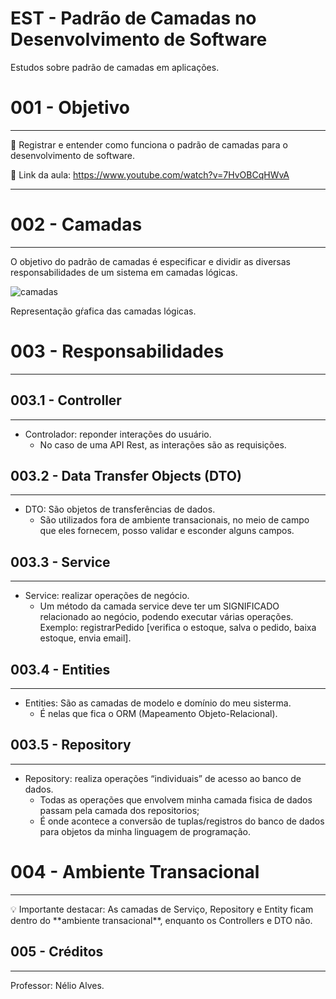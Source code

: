 # EST - Padrão de Camadas no Desenvolvimento de Software
 Estudos sobre padrão de camadas em aplicações.

# 001 - Objetivo

---

🎯 Registrar e entender como funciona o padrão de camadas para o desenvolvimento de software.

🔗 Link da aula: https://www.youtube.com/watch?v=7HvOBCqHWvA

---

# 002 - Camadas

---

O objetivo do padrão de camadas é especificar e dividir as diversas responsabilidades de um sistema em camadas lógicas.

![camadas](https://github.com/matheusbus/est-padrao-camadas/assets/73143728/84a7032b-c5be-42f5-83b1-7c3a781be71f)


Representação gŕafica das camadas lógicas.

# 003 - Responsabilidades

---

## 003.1 - Controller

---

- Controlador: reponder interações do usuário.
    - No caso de uma API Rest, as interações são as requisições.

## 003.2 - Data Transfer Objects (DTO)

---

- DTO: São objetos de transferências de dados.
    - São utilizados fora de ambiente transacionais, no meio de campo que eles fornecem, posso validar e esconder alguns campos.

## 003.3 - Service

---

- Service: realizar operações de negócio.
    - Um método da camada service deve ter um SIGNIFICADO relacionado ao negócio, podendo executar várias operações. Exemplo: registrarPedido [verifica o estoque, salva o pedido, baixa estoque, envia email].

## 003.4 - Entities

---

- Entities: São as camadas de modelo e domínio do meu sisterma.
    - É nelas que fica o ORM (Mapeamento Objeto-Relacional).

## 003.5 - Repository

---

- Repository: realiza operações “individuais” de acesso ao banco de dados.
    - Todas as operações que envolvem minha camada fisica de dados passam pela camada dos repositorios;
    - É onde acontece a conversão de tuplas/registros do banco de dados para objetos da minha linguagem de programação.

# 004 - Ambiente Transacional

---

<aside>
💡 Importante destacar: As camadas de Serviço, Repository e Entity ficam dentro do **ambiente transacional**, enquanto os Controllers e DTO não.

</aside>

## 005 - Créditos

---

Professor: Nélio Alves.
